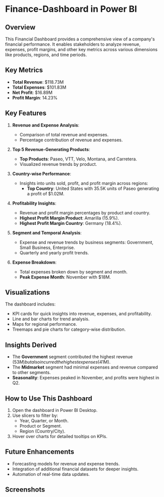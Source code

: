 # Finance-Dashboard in Power BI

## **Overview**
This Financial Dashboard provides a comprehensive view of a company's financial performance. It enables stakeholders to analyze revenue, expenses, profit margins, and other key metrics across various dimensions like products, regions, and time periods.

## **Key Metrics**
- **Total Revenue**: $118.73M
- **Total Expenses**: $101.83M
- **Net Profit**: $16.89M
- **Profit Margin**: 14.23%

## **Key Features**
1. **Revenue and Expense Analysis**:
   - Comparison of total revenue and expenses.
   - Percentage contribution of revenue and expenses.

2. **Top 5 Revenue-Generating Products**:
   - **Top Products**: Paseo, VTT, Velo, Montana, and Carretera.
   - Visualized revenue trends by product.

3. **Country-wise Performance**:
   - Insights into units sold, profit, and profit margin across regions:
     - **Top Country**: United States with 35.5K units of Paseo generating a profit of $1.02M.

4. **Profitability Insights**:
   - Revenue and profit margin percentages by product and country.
   - **Highest Profit Margin Product**: Amarilla (15.9%).
   - **Highest Profit Margin Country**: Germany (18.4%).

5. **Segment and Temporal Analysis**:
   - Expense and revenue trends by business segments: Government, Small Business, Enterprise.
   - Quarterly and yearly profit trends.

6. **Expense Breakdown**:
   - Total expenses broken down by segment and month.
   - **Peak Expense Month**: November with $18M.

## **Visualizations**
The dashboard includes:
- KPI cards for quick insights into revenue, expenses, and profitability.
- Line and bar charts for trend analysis.
- Maps for regional performance.
- Treemaps and pie charts for category-wise distribution.

## **Insights Derived**
- The **Government** segment contributed the highest revenue ($53M) but also incurred the highest expenses ($41M).
- The **Midmarket** segment had minimal expenses and revenue compared to other segments.
- **Seasonality**: Expenses peaked in November, and profits were highest in Q2.

## **How to Use This Dashboard**
1. Open the dashboard in Power BI Desktop.
2. Use slicers to filter by:
   - Year, Quarter, or Month.
   - Product or Segment.
   - Region (Country/City).
3. Hover over charts for detailed tooltips on KPIs.

## **Future Enhancements**
- Forecasting models for revenue and expense trends.
- Integration of additional financial datasets for deeper insights.
- Automation of real-time data updates.

## **Screenshots**


